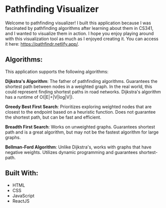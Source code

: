 # Pathfinding Visualizer
Welcome to pathfinding visualizer! I built this application because I was fascinated by pathfinding algorithms after learning about them in CS341, and I wanted to visualize them in action. I hope you enjoy playing around with this visualization tool as much as I enjoyed creating it. 
You can access it here: https://pathfindr.netlify.app/.

## Algorithms:
This application supports the following algorithms: 

**Dijkstra's Algorithm**: The father of pathfinding algorithms. Guarantees the shortest path between nodes in a weighted graph. In the real world, this could represent finding shortest paths in road networks. Dijkstra's algorithm has a runtime of O(|E|+|V|log|V|). 

**Greedy Best First Search**: Prioritizes exploring weighted nodes that are closest to the endpoint based on a heuristic function. Does not guarantee the shortest path, but can be fast and efficient. 

**Breadth First Search**: Works on unweighted graphs. Guarantees shortest path and is a great algorithm, but may not be the fastest algorithm for large graphs.

**Bellman-Ford Algorithm**: Unlike Dijkstra's, works with graphs that have negative weights. Utilizes dynamic programming and guarantees shortest-path. 


## Built With:

* HTML
* CSS
* JavaScript
* ReactJS
